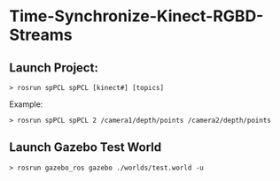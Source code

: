 # Time-Synchronize-Kinect-RGBD-Streams

## Launch Project:
```
> rosrun spPCL spPCL [kinect#] [topics]
```
Example:
```
> rosrun spPCL spPCL 2 /camera1/depth/points /camera2/depth/points
```

## Launch Gazebo Test World
```
> rosrun gazebo_ros gazebo ./worlds/test.world -u
```
